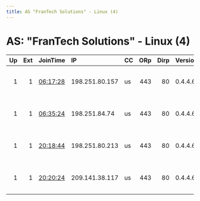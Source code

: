 ```yaml
---
title: AS "FranTech Solutions" - Linux (4)
---
```


# AS: "FranTech Solutions" - Linux (4)

|   Up |   Ext | JoinTime                                                                                            | IP             | CC   |   ORp |   Dirp | Version   | Contact                     | Nickname   |   eFamMembers |
|-----:|------:|:----------------------------------------------------------------------------------------------------|:---------------|:-----|------:|-------:|:----------|:----------------------------|:-----------|--------------:|
|    1 |     1 | [06:17:28](https://metrics.torproject.org/rs.html#details/32B156EA37BBFB5C40CDCF74878C693461BA5ECA) | 198.251.80.157 | us   |   443 |     80 | 0.4.4.6   | Nona Admin &lt;admin AT non | nonanet00  |             1 |
|    1 |     1 | [06:35:24](https://metrics.torproject.org/rs.html#details/E9FFCC4E495797908EDA0BDB4059854FC8042F18) | 198.251.84.74  | us   |   443 |     80 | 0.4.4.6   | Nona Admin &lt;admin AT non | nonanet06  |             1 |
|    1 |     1 | [20:18:44](https://metrics.torproject.org/rs.html#details/0390337649747D6CC208779DCB9DFC56302635B5) | 198.251.80.213 | us   |   443 |     80 | 0.4.4.6   | Nona Admin &lt;admin AT non | nonanet09  |             1 |
|    1 |     1 | [20:20:24](https://metrics.torproject.org/rs.html#details/32D820DBA9FBD29580F291639FFACFA29273BF9D) | 209.141.38.117 | us   |   443 |     80 | 0.4.4.6   | Nona Admin &lt;admin AT non | nonanet07  |             1 |
